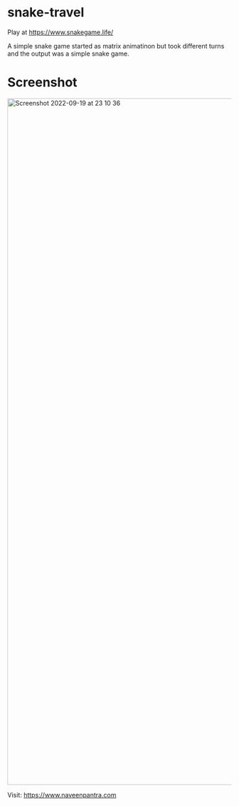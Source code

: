 # snake-travel

Play at https://www.snakegame.life/

A simple snake game started as matrix animatinon but took different turns and the output was a simple snake game.


# Screenshot

<img width="1540" alt="Screenshot 2022-09-19 at 23 10 36" src="https://user-images.githubusercontent.com/26146760/191080336-b980cd60-f272-4c42-91d5-b775e46d5d19.png">


Visit: https://www.naveenpantra.com
